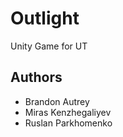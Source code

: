 # Outlight
Unity Game for UT

## Authors
- Brandon Autrey
- Miras Kenzhegaliyev 
- Ruslan Parkhomenko
